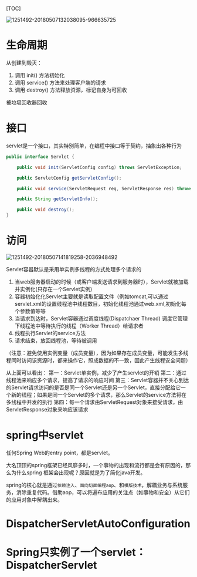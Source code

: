 [TOC]

![1251492-20180507132038095-966635725](https://gitee.com/caijingquan/imagebed/raw/master/1602319189_20200328002328434_913232122.jpg)

# 生命周期
从创建到毁灭：
1. 调用 init() 方法初始化
2. 调用 service() 方法来处理客户端的请求
3. 调用 destroy() 方法释放资源，标记自身为可回收

被垃圾回收器回收

# 接口
servlet是一个接口，其实特别简单，在编程中接口等于契约，抽象出各种行为
```java
public interface Servlet {

    public void init(ServletConfig config) throws ServletException;

    public ServletConfig getServletConfig();

    public void service(ServletRequest req, ServletResponse res) throws ServletException, IOException;

    public String getServletInfo();

    public void destroy();
}
```

# 访问
![1251492-20180507141819258-2036948492](https://gitee.com/caijingquan/imagebed/raw/master/1602319190_20200328003137040_1876145381.png)

Servlet容器默认是采用单实例多线程的方式处理多个请求的
1. 当web服务器启动的时候（或客户端发送请求到服务器时），Servlet就被加载并实例化(只存在一个Servlet实例)
2. 容器初始化化Servlet主要就是读取配置文件（例如tomcat,可以通过servlet.xml的设置线程池中线程数目，初始化线程池通过web.xml,初始化每个参数值等等
3. 当请求到达时，Servlet容器通过调度线程(Dispatchaer Thread) 调度它管理下线程池中等待执行的线程（Worker Thread）给请求者
4. 线程执行Servlet的service方法
5. 请求结束，放回线程池，等待被调用

（注意：避免使用实例变量（成员变量），因为如果存在成员变量，可能发生多线程同时访问该资源时，都来操作它，照成数据的不一致，因此产生线程安全问题）

从上面可以看出：
第一：Servlet单实例，减少了产生servlet的开销
第二：通过线程池来响应多个请求，提高了请求的响应时间
第三：Servlet容器并不关心到达的Servlet请求访问的是否是同一个Servlet还是另一个Servlet，直接分配给它一个新的线程；如果是同一个Servlet的多个请求，那么Servlet的service方法将在多线程中并发的执行
第四：每一个请求由ServletRequest对象来接受请求，由ServletResponse对象来响应该请求

# spring中servlet
任何Spring Web的entry point，都是servlet。

大名顶顶的spring框架已经风靡多时，一个事物的出现和流行都是会有原因的，那么为什么spring 框架会出现呢？原因就是为了简化java开发。

spring的核心就是通过`依赖注入`、`面向切面编程aop`、和`模版技术`，解耦业务与系统服务，消除重复代码。借助aop，可以将遍布应用的关注点（如事物和安全）从它们的应用对象中解耦出来。

# DispatcherServletAutoConfiguration

# Spring只实例了一个servlet：DispatcherServlet